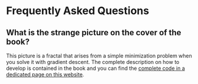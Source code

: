 # Frequently Asked Questions

## What is the strange picture on the cover of the book?

This picture is a fractal that arises from a simple minimization problem when you solve it
with gradient descent. The complete description on how to develop is contained in the
book and you can find the [complete code in a dedicated page on this website](../Fractals/Fractal_nature_of_GD.ipynb).
